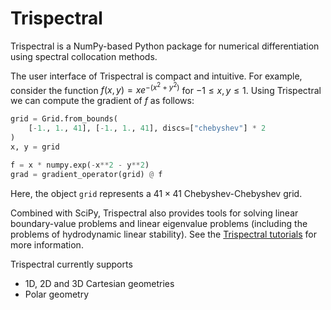 # Trispectral

Trispectral is a NumPy-based Python package for numerical differentiation using spectral collocation methods.

The user interface of Trispectral is compact and intuitive. For example, consider the function $f(x,y) = xe^{-(x^2 + y^2)}$ for $-1 \le x, y \le 1$. Using Trispectral we can compute the gradient of $f$ as follows:
```python
grid = Grid.from_bounds(
    [-1., 1., 41], [-1., 1., 41], discs=["chebyshev"] * 2
)
x, y = grid

f = x * numpy.exp(-x**2 - y**2)
grad = gradient_operator(grid) @ f
```
Here, the object `grid` represents a $41\times 41$ Chebyshev-Chebyshev grid.

Combined with SciPy, Trispectral also provides tools for solving linear boundary-value problems and linear eigenvalue problems (including the problems of hydrodynamic linear stability). See the [Trispectral tutorials](https://github.com/YelyzavetaV/trispectral/tree/main/tutorials) for more information.

Trispectral currently supports

- 1D, 2D and 3D Cartesian geometries
- Polar geometry
